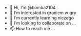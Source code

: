 - 👋 Hi, I’m @bomba2104
- 👀 I’m interested in graniem w gry
- 🌱 I’m currently learning niczego
- 💞️ I’m looking to collaborate on ...
- 📫 How to reach me ...

<!---
bomba2104/bomba2104 is a ✨ special ✨ repository because its `README.md` (this file) appears on your GitHub profile.
You can click the Preview link to take a look at your changes.
--->
